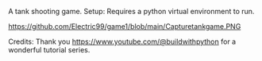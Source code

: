 A tank shooting game.
Setup: Requires a python virtual environment to run.


https://github.com/Electric99/game1/blob/main/Capturetankgame.PNG

Credits: Thank you https://www.youtube.com/@buildwithpython for a wonderful tutorial series.
